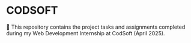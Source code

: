 # CODSOFT
🚀 This repository contains the project tasks and assignments completed during my Web Development Internship at CodSoft (April 2025).
